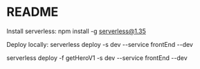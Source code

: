 # README
Install serverless:
npm install -g serverless@1.35

Deploy locally:
serverless deploy -s dev --service frontEnd --dev

serverless deploy -f getHeroV1 -s dev --service frontEnd --dev
